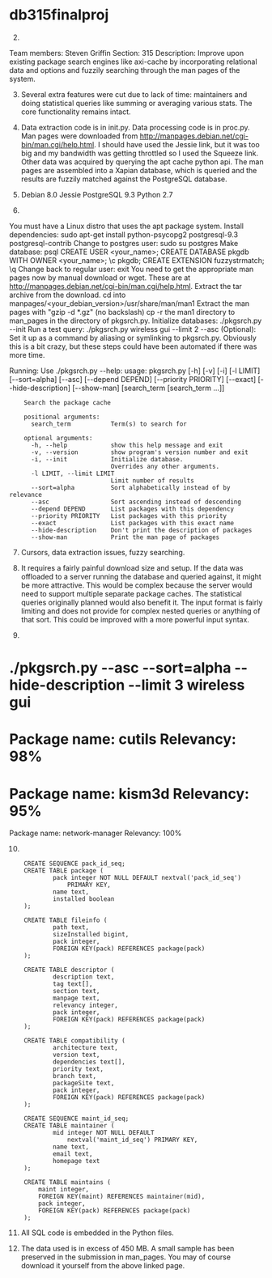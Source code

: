 db315finalproj
==============

2.

Team members: Steven Griffin
Section: 315
Description: Improve upon existing package search engines like axi-cache by
             incorporating relational data and options and fuzzily searching
             through the man pages of the system.

3. Several extra features were cut due to lack of time: maintainers and
   doing statistical queries like summing or averaging various stats.
   The core functionality remains intact.
   
4. 
   Data extraction code is in init.py.
   Data processing code is in proc.py.
   Man pages were downloaded from
   http://manpages.debian.net/cgi-bin/man.cgi/help.html.
   I should have used the Jessie link, but it was too big
   and my bandwidth was getting throttled so I used the Squeeze link.
   Other data was acquired by querying the apt cache python api.
   The man pages are assembled into a Xapian database, which is queried
   and the results are fuzzily matched against the PostgreSQL database.

5.  Debian 8.0 Jessie
    PostgreSQL 9.3
    Python 2.7
    
6.
  You must have a Linux distro that uses the apt package system.
  Install dependencies:
    sudo apt-get install python-psycopg2 postgresql-9.3 postgresql-contrib
  Change to postgres user:
    sudo su postgres
  Make database:
    psql
    CREATE USER <your_name>;
    CREATE DATABASE pkgdb WITH OWNER <your_name>;
    \c pkgdb;
    CREATE EXTENSION fuzzystrmatch;
    \q
  Change back to regular user:
    exit
  You need to get the appropriate man pages now by manual download or wget.
  These are at http://manpages.debian.net/cgi-bin/man.cgi/help.html.
  Extract the tar archive from the download.
  cd into manpages/<your_debian_version>/usr/share/man/man1
  Extract the man pages with "gzip -d \*.gz" (no backslash)
  cp -r the man1 directory to man_pages in the directory of pkgsrch.py.
  Initialize databases:
    ./pkgsrch.py --init
  Run a test query:
    ./pkgsrch.py wireless gui --limit 2 --asc
  (Optional):
    Set it up as a command by aliasing or symlinking to pkgsrch.py.
  Obviously this is a bit crazy, but these steps could have been automated
  if there was more time.

  Running:
    Use ./pkgsrch.py --help:
        usage: pkgsrch.py [-h] [-v] [-i] [-l LIMIT] [--sort=alpha] [--asc]
                  [--depend DEPEND] [--priority PRIORITY] [--exact]
                  [--hide-description] [--show-man]
                  [search_term [search_term ...]]

        Search the package cache

        positional arguments:
          search_term           Term(s) to search for

        optional arguments:
          -h, --help            show this help message and exit
          -v, --version         show program's version number and exit
          -i, --init            Initialize database.
                                Overrides any other arguments.
          -l LIMIT, --limit LIMIT
                                Limit number of results
          --sort=alpha          Sort alphabetically instead of by relevance
          --asc                 Sort ascending instead of descending
          --depend DEPEND       List packages with this dependency
          --priority PRIORITY   List packages with this priority
          --exact               List packages with this exact name
          --hide-description    Don't print the description of packages
          --show-man            Print the man page of packages

7. Cursors, data extraction issues, fuzzy searching.

8. It requires a fairly painful download size and setup. If the
   data was offloaded to a server running the database and queried against,
   it might be more attractive. This would be complex because the server
   would need to support multiple separate package caches.
   The statistical queries originally planned would also benefit it.
   The input format is fairly limiting and does not provide for complex
   nested queries or anything of that sort. This could be improved with a
   more powerful input syntax.

9.

./pkgsrch.py --asc --sort=alpha --hide-description --limit 3 wireless gui
===================
Package name: cutils
Relevancy: 98%
===================
Package name: kism3d
Relevancy: 95%
===================
Package name: network-manager
Relevancy: 100%

10.

        CREATE SEQUENCE pack_id_seq;
        CREATE TABLE package (
                pack integer NOT NULL DEFAULT nextval('pack_id_seq')
                    PRIMARY KEY,
                name text,
                installed boolean
        );

        CREATE TABLE fileinfo (
                path text,
                sizeInstalled bigint,
                pack integer,
                FOREIGN KEY(pack) REFERENCES package(pack)
        );

        CREATE TABLE descriptor (
                description text,
                tag text[],
                section text,
                manpage text,
                relevancy integer,
                pack integer,
                FOREIGN KEY(pack) REFERENCES package(pack)
        );

        CREATE TABLE compatibility (
                architecture text,
                version text,
                dependencies text[],
                priority text,
                branch text,
                packageSite text,
                pack integer,
                FOREIGN KEY(pack) REFERENCES package(pack)
        );

        CREATE SEQUENCE maint_id_seq;
        CREATE TABLE maintainer (
                mid integer NOT NULL DEFAULT
                    nextval('maint_id_seq') PRIMARY KEY,
                name text,
                email text,
                homepage text
        );

        CREATE TABLE maintains (
            maint integer,
            FOREIGN KEY(maint) REFERENCES maintainer(mid),
            pack integer,
            FOREIGN KEY(pack) REFERENCES package(pack)
        );

11. All SQL code is embedded in the Python files.

12. The data used is in excess of 450 MB. A small sample has
    been preserved in the submission in man_pages. You may
    of course download it yourself from the above linked page.
